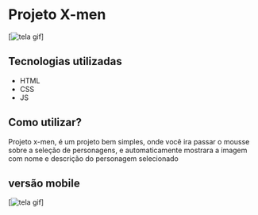 # Projeto X-men
[<img src="./src/imagens/Animação.gif" alt="tela gif">]

## Tecnologias utilizadas
- HTML
- CSS
- JS
##  Como utilizar?
Projeto x-men, é um projeto bem simples, onde você ira passar o mousse sobre a seleção de personagens, e automaticamente mostrara a imagem com nome e descrição do personagem selecionado

## versão mobile
[<img src="./src/imagens/mobile.gif" alt="tela gif">]
